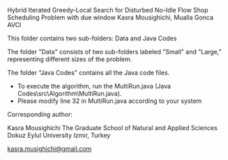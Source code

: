 Hybrid Iterated Greedy-Local Search for Disturbed No-Idle Flow Shop Scheduling Problem with due window
Kasra Mousighichi, Mualla Gonca AVCI

This folder contains two sub-folders: Data and Java Codes

The folder "Data" consists of two sub-folders labeled "Small" and "Large," representing different sizes of the problem.

The folder "Java Codes" contains all the Java code files.

- To execute the algorithm, run the MultiRun.java (Java Codes\src\Algorithm\MultiRun.java).
- Please modify line 32 in MultiRun.java according to your system


Corresponding author:

Kasra Mousighichi
The Graduate School of Natural and Applied Sciences
Dokuz Eylul University
Izmir, Turkey

kasra.musighichi@gmail.com